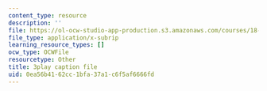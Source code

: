 ```yaml
---
content_type: resource
description: ''
file: https://ol-ocw-studio-app-production.s3.amazonaws.com/courses/18-065-matrix-methods-in-data-analysis-signal-processing-and-machine-learning-spring-2018/0ea56b4162cc1bfa37a1c6f5af6666fd_2K7CvGnebO0.srt
file_type: application/x-subrip
learning_resource_types: []
ocw_type: OCWFile
resourcetype: Other
title: 3play caption file
uid: 0ea56b41-62cc-1bfa-37a1-c6f5af6666fd
---
```

